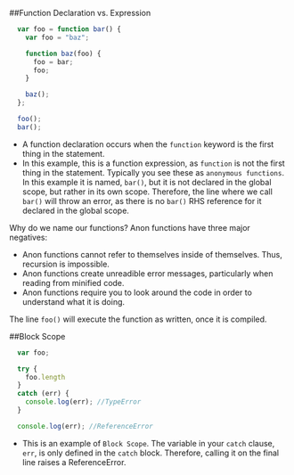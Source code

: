 ##Function Declaration vs. Expression
```javascript
  var foo = function bar() {
    var foo = "baz";

    function baz(foo) {
      foo = bar;
      foo;
    }

    baz();
  };

  foo();
  bar();
```
- A function declaration occurs when the `function` keyword is the first thing in the statement. 
- In this example, this is a function expression, as `function` is not the first thing in the statement. Typically you see these as `anonymous functions`. In this example it is named, `bar()`, but it is not declared in the global scope, but rather in its own scope. Therefore, the line where we call `bar()` will throw an error, as there is no `bar()` RHS reference for it declared in the global scope.

Why do we name our functions? Anon functions have three major negatives:
- Anon functions cannot refer to themselves inside of themselves. Thus, recursion is impossible.
- Anon functions create unreadible error messages, particularly when reading from minified code.
- Anon functions require you to look around the code in order to understand what it is doing.

The line `foo()` will execute the function as written, once it is compiled.

##Block Scope
```javascript
  var foo;

  try {
    foo.length
  }
  catch (err) {
    console.log(err); //TypeError
  }

  console.log(err); //ReferenceError
``` 

- This is an example of `Block Scope`. The variable in your `catch` clause, `err`, is only defined in the `catch` block. Therefore, calling it on the final line raises a ReferenceError.